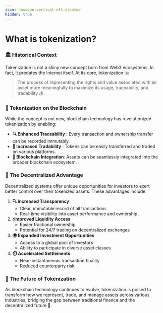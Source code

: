 ```yaml
---
icon: hexagon-vertical-nft-slanted
hidden: true
---
```


# What is tokenization?

### &#x20;🏛️ Historical Context

Tokenization is not a shiny new concept born from Web3 ecosystems. In fact, it predates the Internet itself. At its core, tokenization is:

> The process of representing the rights and value associated with an asset more meaningfully to maximize its usage, traceability, and tradability 💰.

### 🚀 Tokenization on the Blockchain&#x20;

While the concept is not new, blockchain technology has revolutionized tokenization by enabling:

* **🔍 Enhanced Traceability** : Every transaction and ownership transfer can be recorded immutably.
* **🔄 Increased Tradability** : Tokens can be easily transferred and traded on various platforms.
* &#x20;**🚧 Blockchain Integration**: Assets can be seamlessly integrated into the broader blockchain ecosystem.

### 🌟 The Decentralized Advantage&#x20;

Decentralized systems offer unique opportunities for investors to exert better control over their tokenized assets. These advantages include:

1. **🔍 Increased Transparency**&#x20;
   * Clear, immutable record of all transactions
   * Real-time visibility into asset performance and ownership
2. **💧Improved Liquidity Access**&#x20;
   * Easier fractional ownership
   * Potential for 24/7 trading on decentralized exchanges
3. **🌍 Expanded Investment Opportunities**&#x20;
   * Access to a global pool of investors
   * Ability to participate in diverse asset classes
4. **⏱️ Accelerated Settlements**&#x20;
   * Near-instantaneous transaction finality
   * Reduced counterparty risk

### 🚀 The Future of Tokenization&#x20;

As blockchain technology continues to evolve, tokenization is poised to transform how we represent, trade, and manage assets across various industries, bridging the gap between traditional finance and the decentralized future 🌈.
